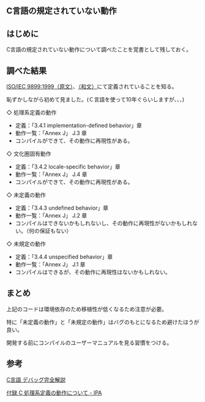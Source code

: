 ## C言語の規定されていない動作

はじめに
-
C言語の規定されていない動作について調べたことを覚書として残しておく。

調べた結果
-
[ISO/IEC 9899:1999（原文）](http://www.open-std.org/jtc1/sc22/wg14/www/docs/n1124.pdf)、[（和文）](https://kikakurui.com/x3/X3010-2003-01.html)にて定義されていることを知る。

恥ずかしながら初めて見ました。(Ｃ言語を使って10年ぐらいしますが、、、)

 ◇ 処理系定義の動作
- 定義：「3.4.1 implementation-defined behavior」章
- 動作一覧：「Annex J」 J.3 章
- コンパイルができて、その動作に再現性がある。

◇ 文化圏固有動作
- 定義：「3.4.2 locale-specific behavior」章
- 動作一覧：「Annex J」 J.4 章
- コンパイルができて、その動作に再現性がある。

◇ 未定義の動作
- 定義：「3.4.3 undefined behavior」章
- 動作一覧：「Annex J」 J.2 章
- コンパイルはできないかもしれないし、その動作に再現性がないかもしれない。（何の保証もない）

◇ 未規定の動作
- 定義：「3.4.4 unspecified behavior」章
- 動作一覧：「Annex J」 J.1 章
- コンパイルはできるが、その動作に再現性はないかもしれない。

まとめ
-
上記のコードは環境依存のため移植性が低くなるため注意が必要。

特に「未定義の動作」と「未規定の動作」はバグのもとになるため避けたほうが良い。

開発する前にコンパイルのユーザーマニュアルを見る習慣をつける。

参考
- 
[C言語 デバッグ完全解説](https://www.amazon.co.jp/C%E8%A8%80%E8%AA%9E-%E3%83%87%E3%83%90%E3%83%83%E3%82%B0%E5%AE%8C%E5%85%A8%E8%A7%A3%E8%AA%AC-Gihyo-Technology-%E5%9D%82%E4%BA%95/dp/4774133620)

[付録 C 処理系定義の動作について - IPA](https://www.ipa.go.jp/files/000045165.pdf)